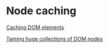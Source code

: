 # Node caching

[Caching DOM elements](https://stackoverflow.com/questions/25270638/caching-dom-elements)

[Taming huge collections of DOM nodes](https://codeburst.io/taming-huge-collections-of-dom-nodes-bebafdba332)
